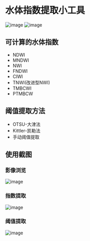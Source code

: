 # 水体指数提取小工具
![image](https://img.shields.io/badge/numpy-%5E1.23.5-blue)  ![image](https://img.shields.io/badge/GDAL-%5E3.3.3-blue)
## 可计算的水体指数
- NDWI
- MNDWI
- NWI
- FNDWI
- CIWI
- TNWI(改进型NWI)
- TMBCWI
- PTMBCW
## 阈值提取方法
- OTSU-大津法
- Kittler-凯勒法
- 手动阈值提取
## 使用截图
### 影像浏览
![image](https://github.com/FalleNSakura2002/Waterbody-Index-Extraction-Tool/blob/main/gif/imgload.gif)
### 指数提取
![image](https://github.com/FalleNSakura2002/Waterbody-Index-Extraction-Tool/blob/main/gif/indexcalculate.gif)
### 阈值提取
![image](https://github.com/FalleNSakura2002/Waterbody-Index-Extraction-Tool/blob/main/gif/threshold.gif)
